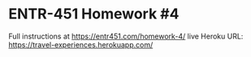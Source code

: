 # ENTR-451 Homework #4

Full instructions at https://entr451.com/homework-4/
live Heroku URL:
https://travel-experiences.herokuapp.com/